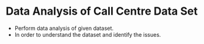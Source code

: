 # Data Analysis of Call Centre Data Set
* Perform data analysis of given dataset.
* In order to understand the dataset and identify the issues.
